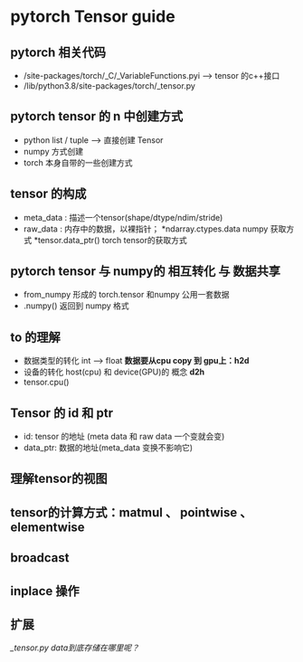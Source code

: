 # pytorch Tensor guide

## pytorch 相关代码
- /site-packages/torch/_C/_VariableFunctions.pyi --> tensor 的c++接口
- /lib/python3.8/site-packages/torch/_tensor.py

## pytorch tensor 的 n 中创建方式
- python list / tuple --> 直接创建 Tensor
- numpy 方式创建
- torch 本身自带的一些创建方式

## tensor 的构成
- meta_data : 描述一个tensor(shape/dtype/ndim/stride)
- raw_data : 内存中的数据，以裸指针；
  *ndarray.ctypes.data numpy 获取方式
  *tensor.data_ptr() torch tensor的获取方式

## pytorch tensor 与 numpy的 相互转化 与 数据共享
- from_numpy 形成的 torch.tensor 和numpy 公用一套数据
- .numpy() 返回到 numpy 格式

## to 的理解
- 数据类型的转化 int --> float
**数据要从cpu copy 到 gpu上：h2d**
- 设备的转化 host(cpu) 和 device(GPU)的 概念
**d2h**
- tensor.cpu()

## Tensor 的 id 和 ptr
- id: tensor 的地址 (meta data 和 raw data 一个变就会变)
- data_ptr: 数据的地址(meta_data 变换不影响它)

## 理解tensor的视图

## tensor的计算方式：matmul 、 pointwise 、 elementwise

## broadcast

## inplace 操作

## 扩展
*_tensor.py*
*data到底存储在哪里呢？*

